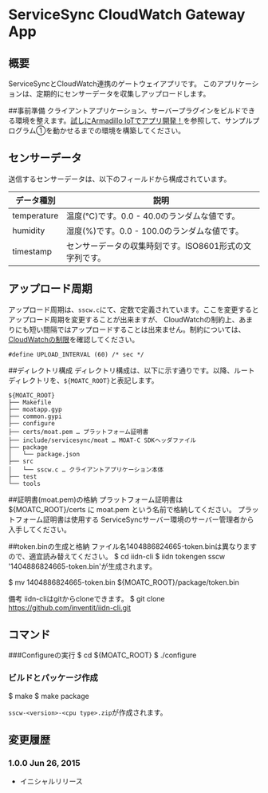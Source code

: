 ServiceSync CloudWatch Gateway App
========

## 概要
ServiceSyncとCloudWatch連携のゲートウェイアプリです。
このアプリケーションは、定期的にセンサーデータを収集しアップロードします。

##事前準備
クライアントアプリケーション、サーバープラグインをビルドできる環境を整えます。[試しにArmadillo IoTでアプリ開発！](https://developers.servicesync.net/?page_id=300)を参照して、サンプルプログラム①を動かせるまでの環境を構築してください。

## センサーデータ

送信するセンサーデータは、以下のフィールドから構成されています。

 | データ種別  | 説明  |
 |-------------|-----------------|
 | temperature  | 温度(℃)です。0.0 - 40.0のランダムな値です。 |
 | humidity  | 湿度(%)です。0.0 - 100.0のランダムな値です。 |
 | timestamp  | センサーデータの収集時刻です。ISO8601形式の文字列です。 |

## アップロード周期

アップロード周期は、`sscw.c`にて、定数で定義されています。ここを変更するとアップロード周期を変更することが出来ますが、
CloudWatchの制約上、あまりにも短い間隔ではアップロードすることは出来ません。制約については、[CloudWatchの制限](http://docs.aws.amazon.com/ja_jp/AmazonCloudWatch/latest/DeveloperGuide/cloudwatch_limits.html)を確認してください。

```
#define UPLOAD_INTERVAL (60) /* sec */
```

##ディレクトリ構成
ディレクトリ構成は、以下に示す通りです。以降、ルートディレクトリを、`${MOATC_ROOT}`と表記します。

```
${MOATC_ROOT}
├── Makefile
├── moatapp.gyp
├── common.gypi
├── configure
├── certs/moat.pem … プラットフォーム証明書
├── include/servicesync/moat … MOAT-C SDKヘッダファイル
├── package
│   └── package.json
├── src
│   └── sscw.c … クライアントアプリケーション本体
├── test
└── tools
```

##証明書(moat.pem)の格納
プラットフォーム証明書は ${MOATC_ROOT}/certs に moat.pem という名前で格納してください。
プラットフォーム証明書は使用する ServiceSyncサーバー環境のサーバー管理者から入手してください。

##token.binの生成と格納
ファイル名1404886824665-token.binは異なりますので、適宜読み替えてください。
$ cd iidn-cli
$ iidn tokengen sscw 
'1404886824665-token.bin'が生成されます。

$ mv 1404886824665-token.bin ${MOATC_ROOT}/package/token.bin

備考
iidn-cliはgitからcloneできます。
$ git clone https://github.com/inventit/iidn-cli.git

## コマンド

###Configureの実行
$ cd ${MOATC_ROOT}
$ ./configure

### ビルドとパッケージ作成
$ make
$ make package

`sscw-<version>-<cpu type>.zip`が作成されます。

## 変更履歴

### 1.0.0 Jun 26, 2015

- イニシャルリリース
